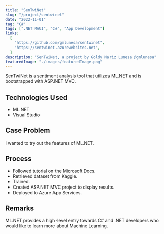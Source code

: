```yaml
---
title: "SenTwiNet"
slug: "/project/sentwinet"
date: "2022-11-01"
tag: "C#"
tags: [".NET MAUI", "C#", "App Development"]
links:
  [
    "https://github.com/gmlunesa/sentwinet",
    "https://sentwinet.azurewebsites.net",
  ]
description: "SenTwiNet, a project by Goldy Mariz Lunesa @gmlunesa"
featuredImage: "./images/featuredImage.png"
---
```


SenTwiNet is a sentiment analysis tool that utilizes ML.NET and is bootstrapped with ASP.NET MVC.

## Technologies Used

- ML.NET
- Visual Studio

## Case Problem

I wanted to try out the features of ML.NET.

## Process

- Followed tutorial on the Microsoft Docs.
- Retrieved dataset from Kaggle.
- Trained.
- Created ASP.NET MVC project to display results.
- Deployed to Azure App Services.

## Remarks

ML.NET provides a high-level entry towards C# and .NET developers who would like to learn more about Machine Learning.
